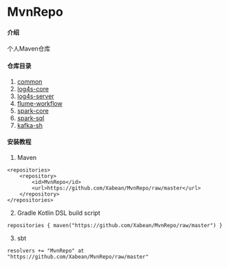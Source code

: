# MvnRepo

#### 介绍
个人Maven仓库

#### 仓库目录

1. [common](https://github.com/Xabean/MvnRepo/tree/master/xabean/common_2.11)
2. [log4s-core](https://github.com/Xabean/MvnRepo/tree/master/xabean/log4s-core_2.11)
3. [log4s-server](https://github.com/Xabean/MvnRepo/tree/master/xabean/log4s-server_2.11)
4. [flume-workflow](https://github.com/Xabean/MvnRepo/tree/master/xabean/flume-workflow_2.11)
5. [spark-core](https://github.com/Xabean/MvnRepo/tree/master/xabean/spark-core_2.11)
6. [spark-sql](https://github.com/Xabean/MvnRepo/tree/master/xabean/spark-sql_2.11)
7. [kafka-sh](https://github.com/Xabean/MvnRepo/tree/master/xabean/kafka-sh_2.11)

#### 安装教程

1. Maven
```
<repositories>
    <repository>
        <id>MvnRepo</id>
        <url>https://github.com/Xabean/MvnRepo/raw/master</url>
    </repository>
</repositories>
```
2. Gradle Kotlin DSL build script
```
repositories { maven("https://github.com/Xabean/MvnRepo/raw/master") }
```
3. sbt
```
resolvers += "MvnRepo" at "https://github.com/Xabean/MvnRepo/raw/master"
```
